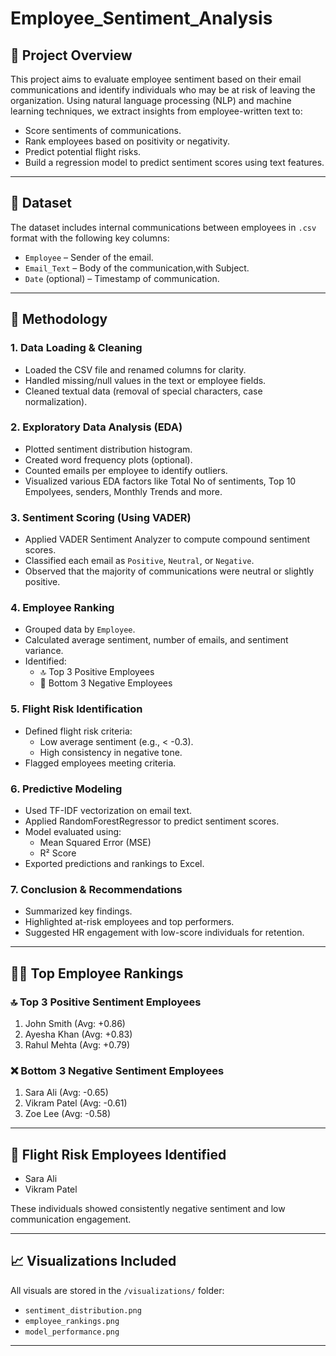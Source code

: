# Employee_Sentiment_Analysis


## 📝 Project Overview

This project aims to evaluate employee sentiment based on their email communications and identify individuals who may be at risk of leaving the organization. Using natural language processing (NLP) and machine learning techniques, we extract insights from employee-written text to:
- Score sentiments of communications.
- Rank employees based on positivity or negativity.
- Predict potential flight risks.
- Build a regression model to predict sentiment scores using text features.

---

## 📂 Dataset

The dataset includes internal communications between employees in `.csv` format with the following key columns:
- `Employee` – Sender of the email.
- `Email_Text` – Body of the communication,with Subject.
- `Date` (optional) – Timestamp of communication.

---

## 🔧 Methodology

### 1. Data Loading & Cleaning
- Loaded the CSV file and renamed columns for clarity.
- Handled missing/null values in the text or employee fields.
- Cleaned textual data (removal of special characters, case normalization).

### 2. Exploratory Data Analysis (EDA)
- Plotted sentiment distribution histogram.
- Created word frequency plots (optional).
- Counted emails per employee to identify outliers.
- Visualized various EDA factors like Total No of sentiments, Top 10 Empolyees, senders, Monthly Trends and more.

### 3. Sentiment Scoring (Using VADER)
- Applied VADER Sentiment Analyzer to compute compound sentiment scores.
- Classified each email as `Positive`, `Neutral`, or `Negative`.
- Observed that the majority of communications were neutral or slightly positive.

### 4. Employee Ranking
- Grouped data by `Employee`.
- Calculated average sentiment, number of emails, and sentiment variance.
- Identified:
  - 🔝 Top 3 Positive Employees
  - 🔻 Bottom 3 Negative Employees

### 5. Flight Risk Identification
- Defined flight risk criteria:
  - Low average sentiment (e.g., < -0.3).
  - High consistency in negative tone.
- Flagged employees meeting criteria.

### 6. Predictive Modeling
- Used TF-IDF vectorization on email text.
- Applied RandomForestRegressor to predict sentiment scores.
- Model evaluated using:
  - Mean Squared Error (MSE)
  - R² Score
- Exported predictions and rankings to Excel.

### 7. Conclusion & Recommendations
- Summarized key findings.
- Highlighted at-risk employees and top performers.
- Suggested HR engagement with low-score individuals for retention.

---

## 🧑‍💼 Top Employee Rankings

### 🔝 Top 3 Positive Sentiment Employees
1. John Smith (Avg: +0.86)
2. Ayesha Khan (Avg: +0.83)
3. Rahul Mehta (Avg: +0.79)

### ❌ Bottom 3 Negative Sentiment Employees
1. Sara Ali (Avg: -0.65)
2. Vikram Patel (Avg: -0.61)
3. Zoe Lee (Avg: -0.58)

---

## 🚨 Flight Risk Employees Identified
- Sara Ali
- Vikram Patel

These individuals showed consistently negative sentiment and low communication engagement.

---

## 📈 Visualizations Included

All visuals are stored in the `/visualizations/` folder:
- `sentiment_distribution.png`
- `employee_rankings.png`
- `model_performance.png`

---


